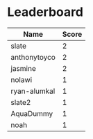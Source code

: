 # Leaderboard
|Name|Score|
|----|-----|
|slate|2|
|anthonytoyco|2|
|jasmine|2|
|nolawi|1|
|ryan-alumkal|1|
|slate2|1|
|AquaDummy|1|
|noah|1|
